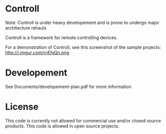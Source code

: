 Controll
========
Note: Controll is under heavy developement and is prone to undergo major architecture rehauls

Controll is a framework for remote controlling devices.

For a demonstration of Controll, see this screenshot of the sample projects:
http://i.imgur.com/rnEhjQn.png

Developement
========
See Documents/developement-plan.pdf for more information

License
========
This code is currently not allowed for commercial use and/or closed source products.
This code is allowed in open source projects.
